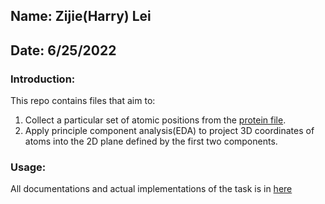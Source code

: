 ## Name: Zijie(Harry) Lei <br>
## Date: 6/25/2022

### Introduction: 
This repo contains files that aim to: 
1. Collect a particular set of atomic positions from the [protein file](1dg3.cif).
2. Apply principle component analysis(EDA) to project 3D coordinates of atoms into the 2D plane defined by the first two components. 

### Usage:
All documentations and actual implementations of the task is in [here](1dg3.ipynb)
